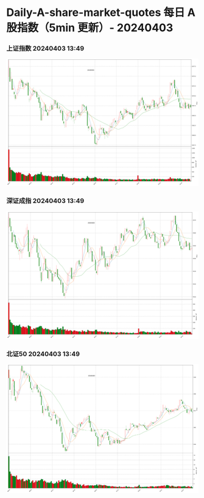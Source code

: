 
# Daily-A-share-market-quotes 每日 A 股指数（5min 更新）- 20240403

### 上证指数 20240403 13:49
![](./fig/2024/4/20240403-sh000001.png)

### 深证成指 20240403 13:49
![](./fig/2024/4/20240403-sz399001.png)

### 北证50 20240403 13:49
![](./fig/2024/4/20240403-bj899050.png)
